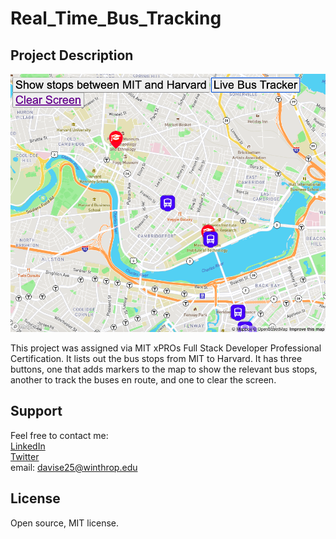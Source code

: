 # Real_Time_Bus_Tracking


## Project Description

<img src="Screen Shot 2021-04-23 at 3.18.33 PM.png">

<p> This project was assigned via MIT xPROs Full Stack Developer Professional Certification. It lists out the bus stops from MIT to Harvard. It has three buttons, one that adds markers to the map to show the relevant bus stops, another to track the buses en route, and one to clear the screen.</p>

## Support
Feel free to contact me: <br>
<a href="https://www.linkedin.com/in/erin-davis-7188211a5/">LinkedIn</a><br>
<a href="https://twitter.com/ErinDav25425908">Twitter</a><br>
email: davise25@winthrop.edu 

## License 
Open source, MIT license.
